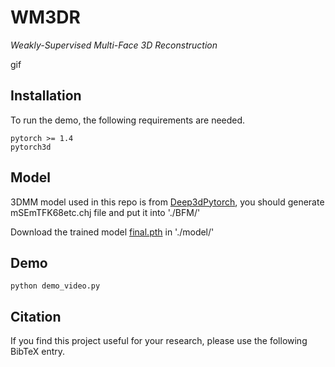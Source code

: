 # WM3DR
*Weakly-Supervised Multi-Face 3D Reconstruction*

gif

## Installation

To run the demo, the following requirements are needed.
```
pytorch >= 1.4
pytorch3d
```

## Model
3DMM model used in this repo is from [Deep3dPytorch](https://github.com/changhongjian/Deep3DFaceReconstruction-pytorch), you should generate mSEmTFK68etc.chj file and put it into './BFM/'

Download the trained model [final.pth](https://drive.google.com/file/d/1Rx76Q2pkinxY8T5EtGHyc8bqlZhSYWtf/view?usp=sharing) in './model/'

## Demo
```
python demo_video.py
```

## Citation

If you find this project useful for your research, please use the following BibTeX entry.
